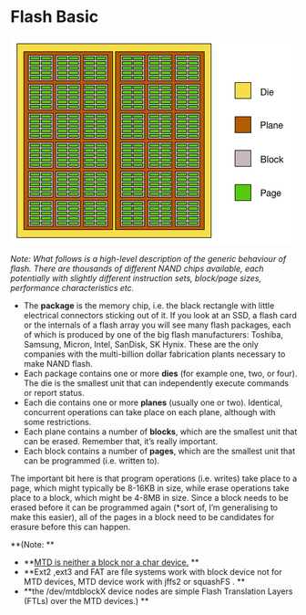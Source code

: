 # Flash Basic

![flash](img\flash.png)

*Note: What follows is a high-level description of the generic behaviour of flash. There are thousands of different NAND chips available, each potentially with slightly different instruction sets, block/page sizes, performance characteristics etc.*

- The **package** is the memory chip, i.e. the black rectangle with little electrical connectors sticking out of it. If you look at an SSD, a flash card or the internals of a flash array you will see many flash packages, each of which is produced by one of the big flash manufacturers: Toshiba, Samsung, Micron, Intel, SanDisk, SK Hynix. These are the only companies with the multi-billion dollar fabrication plants necessary to make NAND flash.
- Each package contains one or more **dies** (for example one, two, or four). The die is the smallest unit that can independently execute commands or report status.
- Each die contains one or more **planes** (usually one or two). Identical, concurrent operations can take place on each plane, although with some restrictions.
- Each plane contains a number of **blocks**, which are the smallest unit that can be erased. Remember that, it’s really important.
- Each block contains a number of **pages**, which are the smallest unit that can be programmed (i.e. written to).

The important bit here is that program operations (i.e. writes) take place to a page, which might typically be 8-16KB in size, while erase operations take place to a block, which might be 4-8MB in size. Since a block needs to be erased before it can be programmed again (*sort of, I’m generalising to make this easier), all of the pages in a block need to be candidates for erasure before this can happen.

**(Note: **

- **[MTD is neither a block nor a char device.]((<http://linux-mtd.infradead.org/faq/general.html#L_mtd_what>) )  **
- **Ext2 ,ext3 and FAT are file systems work with block device not for MTD devices, MTD device work with jffs2 or squashFS . **
- **the /dev/mtdblockX device nodes  are simple Flash Translation Layers (FTLs) over the MTD devices.) **

